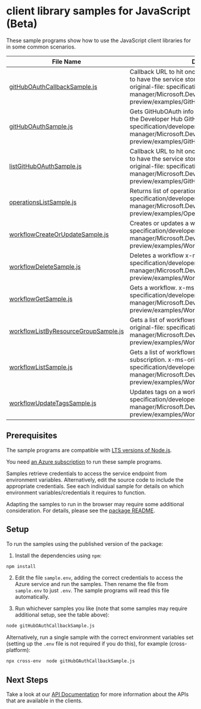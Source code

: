 # client library samples for JavaScript (Beta)

These sample programs show how to use the JavaScript client libraries for in some common scenarios.

| **File Name**                                                             | **Description**                                                                                                                                                                                                                                 |
| ------------------------------------------------------------------------- | ----------------------------------------------------------------------------------------------------------------------------------------------------------------------------------------------------------------------------------------------- |
| [gitHubOAuthCallbackSample.js][githuboauthcallbacksample]                 | Callback URL to hit once authenticated with GitHub App to have the service store the OAuth token. x-ms-original-file: specification/developerhub/resource-manager/Microsoft.DevHub/preview/2022-04-01-preview/examples/GitHubOAuthCallback.json |
| [gitHubOAuthSample.js][githuboauthsample]                                 | Gets GitHubOAuth info used to authenticate users with the Developer Hub GitHub App. x-ms-original-file: specification/developerhub/resource-manager/Microsoft.DevHub/preview/2022-04-01-preview/examples/GitHubOAuth.json                       |
| [listGitHubOAuthSample.js][listgithuboauthsample]                         | Callback URL to hit once authenticated with GitHub App to have the service store the OAuth token. x-ms-original-file: specification/developerhub/resource-manager/Microsoft.DevHub/preview/2022-04-01-preview/examples/GitHubOAuth_List.json    |
| [operationsListSample.js][operationslistsample]                           | Returns list of operations. x-ms-original-file: specification/developerhub/resource-manager/Microsoft.DevHub/preview/2022-04-01-preview/examples/Operation_List.json                                                                            |
| [workflowCreateOrUpdateSample.js][workflowcreateorupdatesample]           | Creates or updates a workflow x-ms-original-file: specification/developerhub/resource-manager/Microsoft.DevHub/preview/2022-04-01-preview/examples/Workflow_CreateOrUpdate.json                                                                 |
| [workflowDeleteSample.js][workflowdeletesample]                           | Deletes a workflow x-ms-original-file: specification/developerhub/resource-manager/Microsoft.DevHub/preview/2022-04-01-preview/examples/Workflow_Delete.json                                                                                    |
| [workflowGetSample.js][workflowgetsample]                                 | Gets a workflow. x-ms-original-file: specification/developerhub/resource-manager/Microsoft.DevHub/preview/2022-04-01-preview/examples/Workflow_Get.json                                                                                         |
| [workflowListByResourceGroupSample.js][workflowlistbyresourcegroupsample] | Gets a list of workflows within a resource group. x-ms-original-file: specification/developerhub/resource-manager/Microsoft.DevHub/preview/2022-04-01-preview/examples/Workflow_ListByResourceGroup.json                                        |
| [workflowListSample.js][workflowlistsample]                               | Gets a list of workflows associated with the specified subscription. x-ms-original-file: specification/developerhub/resource-manager/Microsoft.DevHub/preview/2022-04-01-preview/examples/Workflow_List.json                                    |
| [workflowUpdateTagsSample.js][workflowupdatetagssample]                   | Updates tags on a workflow. x-ms-original-file: specification/developerhub/resource-manager/Microsoft.DevHub/preview/2022-04-01-preview/examples/Workflow_UpdateTags.json                                                                       |

## Prerequisites

The sample programs are compatible with [LTS versions of Node.js](https://github.com/nodejs/release#release-schedule).

You need [an Azure subscription][freesub] to run these sample programs.

Samples retrieve credentials to access the service endpoint from environment variables. Alternatively, edit the source code to include the appropriate credentials. See each individual sample for details on which environment variables/credentials it requires to function.

Adapting the samples to run in the browser may require some additional consideration. For details, please see the [package README][package].

## Setup

To run the samples using the published version of the package:

1. Install the dependencies using `npm`:

```bash
npm install
```

2. Edit the file `sample.env`, adding the correct credentials to access the Azure service and run the samples. Then rename the file from `sample.env` to just `.env`. The sample programs will read this file automatically.

3. Run whichever samples you like (note that some samples may require additional setup, see the table above):

```bash
node gitHubOAuthCallbackSample.js
```

Alternatively, run a single sample with the correct environment variables set (setting up the `.env` file is not required if you do this), for example (cross-platform):

```bash
npx cross-env  node gitHubOAuthCallbackSample.js
```

## Next Steps

Take a look at our [API Documentation][apiref] for more information about the APIs that are available in the clients.

[githuboauthcallbacksample]: https://github.com/Azure/azure-sdk-for-js/blob/main/sdk/devhub/arm-devhub/samples/v1-beta/javascript/gitHubOAuthCallbackSample.js
[githuboauthsample]: https://github.com/Azure/azure-sdk-for-js/blob/main/sdk/devhub/arm-devhub/samples/v1-beta/javascript/gitHubOAuthSample.js
[listgithuboauthsample]: https://github.com/Azure/azure-sdk-for-js/blob/main/sdk/devhub/arm-devhub/samples/v1-beta/javascript/listGitHubOAuthSample.js
[operationslistsample]: https://github.com/Azure/azure-sdk-for-js/blob/main/sdk/devhub/arm-devhub/samples/v1-beta/javascript/operationsListSample.js
[workflowcreateorupdatesample]: https://github.com/Azure/azure-sdk-for-js/blob/main/sdk/devhub/arm-devhub/samples/v1-beta/javascript/workflowCreateOrUpdateSample.js
[workflowdeletesample]: https://github.com/Azure/azure-sdk-for-js/blob/main/sdk/devhub/arm-devhub/samples/v1-beta/javascript/workflowDeleteSample.js
[workflowgetsample]: https://github.com/Azure/azure-sdk-for-js/blob/main/sdk/devhub/arm-devhub/samples/v1-beta/javascript/workflowGetSample.js
[workflowlistbyresourcegroupsample]: https://github.com/Azure/azure-sdk-for-js/blob/main/sdk/devhub/arm-devhub/samples/v1-beta/javascript/workflowListByResourceGroupSample.js
[workflowlistsample]: https://github.com/Azure/azure-sdk-for-js/blob/main/sdk/devhub/arm-devhub/samples/v1-beta/javascript/workflowListSample.js
[workflowupdatetagssample]: https://github.com/Azure/azure-sdk-for-js/blob/main/sdk/devhub/arm-devhub/samples/v1-beta/javascript/workflowUpdateTagsSample.js
[apiref]: https://docs.microsoft.com/javascript/api/@azure/arm-devhub?view=azure-node-preview
[freesub]: https://azure.microsoft.com/free/
[package]: https://github.com/Azure/azure-sdk-for-js/tree/main/sdk/devhub/arm-devhub/README.md